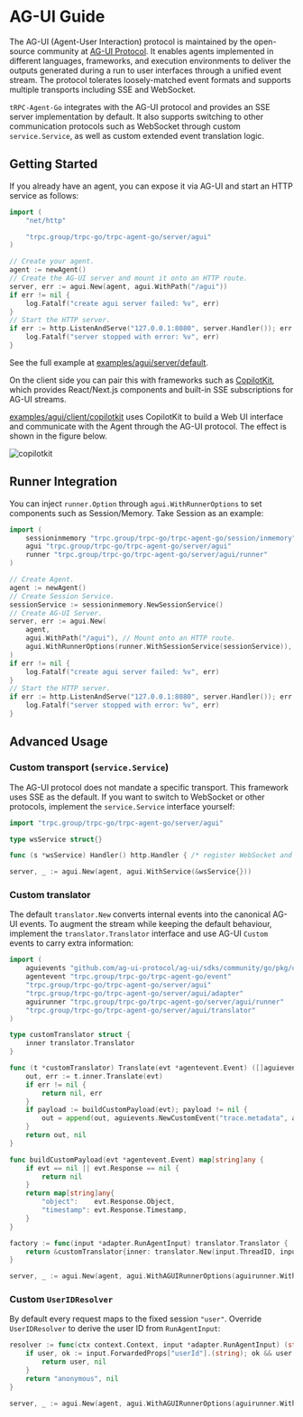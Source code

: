 # AG-UI Guide

The AG-UI (Agent-User Interaction) protocol is maintained by the open-source community at [AG-UI Protocol](https://github.com/ag-ui-protocol/ag-ui). It enables agents implemented in different languages, frameworks, and execution environments to deliver the outputs generated during a run to user interfaces through a unified event stream. The protocol tolerates loosely-matched event formats and supports multiple transports including SSE and WebSocket.

`tRPC-Agent-Go` integrates with the AG-UI protocol and provides an SSE server implementation by default. It also supports switching to other communication protocols such as WebSocket through custom `service.Service`, as well as custom extended event translation logic.

## Getting Started

If you already have an agent, you can expose it via AG-UI and start an HTTP service as follows:

```go
import (
    "net/http"

    "trpc.group/trpc-go/trpc-agent-go/server/agui"
)

// Create your agent.
agent := newAgent()
// Create the AG-UI server and mount it onto an HTTP route.
server, err := agui.New(agent, agui.WithPath("/agui"))
if err != nil {
    log.Fatalf("create agui server failed: %v", err)
}
// Start the HTTP server.
if err := http.ListenAndServe("127.0.0.1:8080", server.Handler()); err != nil {
    log.Fatalf("server stopped with error: %v", err)
}
```

See the full example at [examples/agui/server/default](https://github.com/trpc-group/trpc-agent-go/tree/main/examples/agui/server/default).

On the client side you can pair this with frameworks such as [CopilotKit](https://github.com/CopilotKit/CopilotKit), which provides React/Next.js components and built-in SSE subscriptions for AG-UI streams.

[examples/agui/client/copilotkit](https://github.com/trpc-group/trpc-agent-go/tree/main/examples/agui/client/copilotkit) uses CopilotKit to build a Web UI interface and communicate with the Agent through the AG-UI protocol. The effect is shown in the figure below.

![copilotkit](../assets/img/agui/copilotkit.png)

## Runner Integration

You can inject `runner.Option` through `agui.WithRunnerOptions` to set components such as Session/Memory. Take Session as an example:

```go
import (
    sessioninmemory "trpc.group/trpc-go/trpc-agent-go/session/inmemory"
    agui "trpc.group/trpc-go/trpc-agent-go/server/agui"
    runner "trpc.group/trpc-go/trpc-agent-go/server/agui/runner"
)

// Create Agent.
agent := newAgent()
// Create Session Service.
sessionService := sessioninmemory.NewSessionService()
// Create AG-UI Server.
server, err := agui.New(
    agent,
    agui.WithPath("/agui"), // Mount onto an HTTP route.
    agui.WithRunnerOptions(runner.WithSessionService(sessionService)), // Injecting Session Service.
)
if err != nil {
    log.Fatalf("create agui server failed: %v", err)
}
// Start the HTTP server.
if err := http.ListenAndServe("127.0.0.1:8080", server.Handler()); err != nil {
    log.Fatalf("server stopped with error: %v", err)
}
```

## Advanced Usage

### Custom transport (`service.Service`)

The AG-UI protocol does not mandate a specific transport. This framework uses SSE as the default. If you want to switch to WebSocket or other protocols, implement the `service.Service` interface yourself:

```go
import "trpc.group/trpc-go/trpc-agent-go/server/agui"

type wsService struct{}

func (s *wsService) Handler() http.Handler { /* register WebSocket and stream events */ }

server, _ := agui.New(agent, agui.WithService(&wsService{}))
```

### Custom translator

The default `translator.New` converts internal events into the canonical AG-UI events. To augment the stream while keeping the default behaviour, implement the `translator.Translator` interface and use AG-UI `Custom` events to carry extra information:

```go
import (
    aguievents "github.com/ag-ui-protocol/ag-ui/sdks/community/go/pkg/core/events"
    agentevent "trpc.group/trpc-go/trpc-agent-go/event"
    "trpc.group/trpc-go/trpc-agent-go/server/agui"
    "trpc.group/trpc-go/trpc-agent-go/server/agui/adapter"
    aguirunner "trpc.group/trpc-go/trpc-agent-go/server/agui/runner"
    "trpc.group/trpc-go/trpc-agent-go/server/agui/translator"
)

type customTranslator struct {
    inner translator.Translator
}

func (t *customTranslator) Translate(evt *agentevent.Event) ([]aguievents.Event, error) {
    out, err := t.inner.Translate(evt)
    if err != nil {
        return nil, err
    }
    if payload := buildCustomPayload(evt); payload != nil {
        out = append(out, aguievents.NewCustomEvent("trace.metadata", aguievents.WithValue(payload)))
    }
    return out, nil
}

func buildCustomPayload(evt *agentevent.Event) map[string]any {
    if evt == nil || evt.Response == nil {
        return nil
    }
    return map[string]any{
        "object":    evt.Response.Object,
        "timestamp": evt.Response.Timestamp,
    }
}

factory := func(input *adapter.RunAgentInput) translator.Translator {
    return &customTranslator{inner: translator.New(input.ThreadID, input.RunID)}
}

server, _ := agui.New(agent, agui.WithAGUIRunnerOptions(aguirunner.WithTranslatorFactory(factory)))
```

### Custom `UserIDResolver`

By default every request maps to the fixed session `"user"`. Override `UserIDResolver` to derive the user ID from `RunAgentInput`:

```go
resolver := func(ctx context.Context, input *adapter.RunAgentInput) (string, error) {
    if user, ok := input.ForwardedProps["userId"].(string); ok && user != "" {
        return user, nil
    }
    return "anonymous", nil
}

server, _ := agui.New(agent, agui.WithAGUIRunnerOptions(aguirunner.WithUserIDResolver(resolver)))
```
